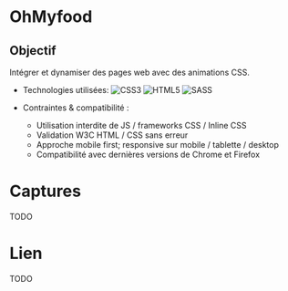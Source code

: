 # OhMyfood

## Objectif

Intégrer et dynamiser des pages web avec des animations CSS.

- Technologies utilisées:
![CSS3](https://img.shields.io/badge/css3-%231572B6.svg?style=for-the-badge&logo=css3&logoColor=white) ![HTML5](https://img.shields.io/badge/html5-%23E34F26.svg?style=for-the-badge&logo=html5&logoColor=white) ![SASS](https://img.shields.io/badge/SASS-hotpink.svg?style=for-the-badge&logo=SASS&logoColor=white)

- Contraintes & compatibilité :
    - Utilisation interdite de JS / frameworks CSS / Inline CSS
    - Validation W3C HTML / CSS sans erreur
    - Approche mobile first; responsive sur mobile / tablette / desktop
    - Compatibilité avec dernières versions de Chrome et Firefox


# Captures
TODO

# Lien
TODO
